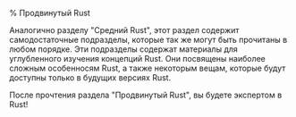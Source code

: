 % Продвинутый Rust

Аналогично разделу "Средний Rust", этот раздел содержит самодостаточные
подразделы, которые так же могут быть прочитаны в любом порядке. Эти подразделы
содержат материалы для углубленного изучения концепций Rust. Они посвящены
наиболее сложным особенносям Rust, а также некоторым вещам, которые будут
доступны только в будущих версиях Rust.

После прочтения раздела "Продвинутый Rust", вы будете экспертом в Rust!
